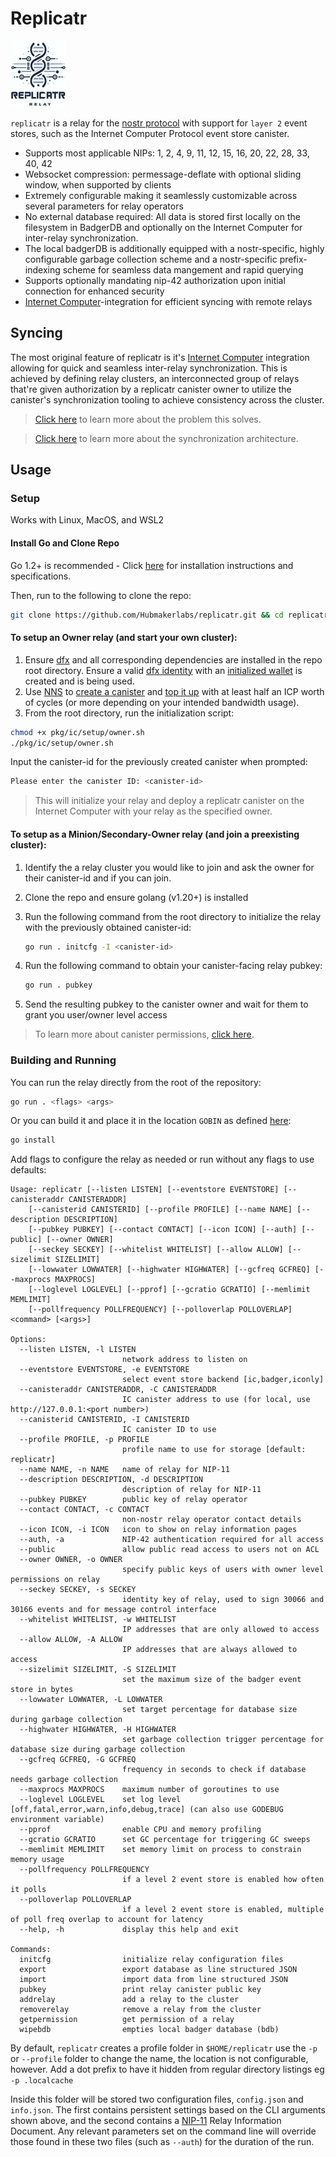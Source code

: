 # Replicatr

![logo](doc/logo.png)

`replicatr` is a relay for the [nostr protocol](https://github.com/nostr-protocol/nostr) with support for `layer 2` event stores, such as the Internet 
Computer Protocol event store canister.

* Supports most applicable NIPs: 1, 2, 4, 9, 11, 12, 15, 16, 20, 22, 28, 33, 40, 42
* Websocket compression: permessage-deflate with optional sliding window, when supported by clients
* Extremely configurable making it seamlessly customizable across several parameters for relay operators
* No external database required: All data is stored first locally on the filesystem in BadgerDB and optionally on the
  Internet Computer for inter-relay synchronization.
* The local badgerDB is additionally equipped with a nostr-specific, highly configurable garbage collection scheme and a
  nostr-specific prefix-indexing scheme for seamless data mangement and rapid querying
* Supports optionally mandating nip-42 authorization upon initial connection for enhanced security
* [Internet Computer](https://internetcomputer.org/docs/current/home)-integration for efficient syncing with remote
  relays

## Syncing

The most original feature of replicatr is it's  [Internet Computer](https://internetcomputer.org/docs/current/home)
integration allowing for quick and seamless inter-relay synchronization. This is achieved by defining relay clusters, an
interconnected group of relays that're given authorization by a replicatr canister owner to utilize the canister's
synchronization tooling to achieve consistency across the cluster.

> [Click here](doc/cluster.md) to learn more about the problem this solves.

> [Click here](doc/sync.md) to learn more about the synchronization architecture.

## Usage

### Setup

Works with Linux, MacOS, and WSL2

#### Install Go and Clone Repo

Go 1.2+ is recommended - Click [here](doc/golang.md) for installation instructions and specifications.

Then, run to the following to clone the repo:

```bash
git clone https://github.com/Hubmakerlabs/replicatr.git && cd replicatr
```


#### To setup an Owner relay (and start your own cluster):


1. Ensure [dfx](https://internetcomputer.org/docs/current/developer-docs/getting-started/install/) and all corresponding dependencies are installed in the
   repo root directory. Ensure a valid [dfx identity](https://internetcomputer.org/docs/current/developer-docs/developer-tools/cli-tools/cli-reference/dfx-identity) with an [initialized wallet](https://internetcomputer.org/docs/current/developer-docs/developer-tools/cli-tools/cli-reference/dfx-quickstart) is created and is being used.
2. Use [NNS](https://nns.ic0.app/) to [create a canister](https://internetcomputer.org/docs/current/developer-docs/daos/nns/nns-app-quickstart) and [top it up](https://internetcomputer.org/docs/current/developer-docs/smart-contracts/topping-up/topping-up-canister) with at least half an ICP worth of cycles (or more depending on your intended bandwidth usage).
3. From the root directory, run the initialization script:

```bash
chmod +x pkg/ic/setup/owner.sh
./pkg/ic/setup/owner.sh
```
Input the canister-id for the previously created canister when prompted:

```bash
Please enter the canister ID: <canister-id>
```

> This will initialize your relay and deploy a replicatr canister on the Internet Computer with your relay as the
> specified owner.

#### To setup as a Minion/Secondary-Owner  relay (and join a preexisting cluster):

1. Identify the a relay cluster you would like to join and ask the owner for their canister-id and if you can join.
2. Clone the repo and ensure golang (v1.20+) is installed
3. Run the following command from the root directory to initialize the relay with the previously obtained canister-id:

   ```bash
   go run . initcfg -I <canister-id>
   ```
   
5. Run the following command to obtain your canister-facing relay pubkey:
   ```bash
   go run . pubkey
   ```
   
7. Send the resulting pubkey to the canister owner and wait for them to grant you user/owner level access

> To learn more about canister permissions, [click here](doc/canister.md).

### Building and Running

You can run the relay directly from the root of the repository:

```bash
go run . <flags> <args>
```

Or you can build it and place it in the location `GOBIN` as defined [here](doc/golang.md):

```bash
go install
```

Add flags to configure the relay as needed or run without any flags to use defaults:

```
Usage: replicatr [--listen LISTEN] [--eventstore EVENTSTORE] [--canisteraddr CANISTERADDR] 
    [--canisterid CANISTERID] [--profile PROFILE] [--name NAME] [--description DESCRIPTION] 
    [--pubkey PUBKEY] [--contact CONTACT] [--icon ICON] [--auth] [--public] [--owner OWNER] 
    [--seckey SECKEY] [--whitelist WHITELIST] [--allow ALLOW] [--sizelimit SIZELIMIT] 
    [--lowwater LOWWATER] [--highwater HIGHWATER] [--gcfreq GCFREQ] [--maxprocs MAXPROCS] 
    [--loglevel LOGLEVEL] [--pprof] [--gcratio GCRATIO] [--memlimit MEMLIMIT] 
    [--pollfrequency POLLFREQUENCY] [--polloverlap POLLOVERLAP] <command> [<args>]

Options:
  --listen LISTEN, -l LISTEN
                         network address to listen on
  --eventstore EVENTSTORE, -e EVENTSTORE
                         select event store backend [ic,badger,iconly]
  --canisteraddr CANISTERADDR, -C CANISTERADDR
                         IC canister address to use (for local, use http://127.0.0.1:<port number>)
  --canisterid CANISTERID, -I CANISTERID
                         IC canister ID to use
  --profile PROFILE, -p PROFILE
                         profile name to use for storage [default: replicatr]
  --name NAME, -n NAME   name of relay for NIP-11
  --description DESCRIPTION, -d DESCRIPTION
                         description of relay for NIP-11
  --pubkey PUBKEY        public key of relay operator
  --contact CONTACT, -c CONTACT
                         non-nostr relay operator contact details
  --icon ICON, -i ICON   icon to show on relay information pages
  --auth, -a             NIP-42 authentication required for all access
  --public               allow public read access to users not on ACL
  --owner OWNER, -o OWNER
                         specify public keys of users with owner level permissions on relay
  --seckey SECKEY, -s SECKEY
                         identity key of relay, used to sign 30066 and 30166 events and for message control interface
  --whitelist WHITELIST, -w WHITELIST
                         IP addresses that are only allowed to access
  --allow ALLOW, -A ALLOW
                         IP addresses that are always allowed to access
  --sizelimit SIZELIMIT, -S SIZELIMIT
                         set the maximum size of the badger event store in bytes
  --lowwater LOWWATER, -L LOWWATER
                         set target percentage for database size during garbage collection
  --highwater HIGHWATER, -H HIGHWATER
                         set garbage collection trigger percentage for database size during garbage collection
  --gcfreq GCFREQ, -G GCFREQ
                         frequency in seconds to check if database needs garbage collection
  --maxprocs MAXPROCS    maximum number of goroutines to use
  --loglevel LOGLEVEL    set log level [off,fatal,error,warn,info,debug,trace] (can also use GODEBUG environment variable)
  --pprof                enable CPU and memory profiling
  --gcratio GCRATIO      set GC percentage for triggering GC sweeps
  --memlimit MEMLIMIT    set memory limit on process to constrain memory usage
  --pollfrequency POLLFREQUENCY
                         if a level 2 event store is enabled how often it polls
  --polloverlap POLLOVERLAP
                         if a level 2 event store is enabled, multiple of poll freq overlap to account for latency
  --help, -h             display this help and exit

Commands:
  initcfg                initialize relay configuration files
  export                 export database as line structured JSON
  import                 import data from line structured JSON
  pubkey                 print relay canister public key
  addrelay               add a relay to the cluster
  removerelay            remove a relay from the cluster
  getpermission          get permission of a relay
  wipebdb                empties local badger database (bdb)

```

By default, `replicatr` creates a profile folder in `$HOME/replicatr` use the `-p` or `--profile` folder to change the
name, the location is not configurable, however. Add a dot prefix to have it hidden from regular directory listings eg
`-p .localcache`

Inside this folder will be stored two configuration files, `config.json` and `info.json`. The first contains persistent
settings based on the CLI arguments shown above, and the second contains a
[NIP-11](https://github.com/nostr-protocol/nips/blob/master/11.md) Relay Information Document. Any relevant parameters
set on the command line will override those found in these two files (such as `--auth`) for the duration of the run.



